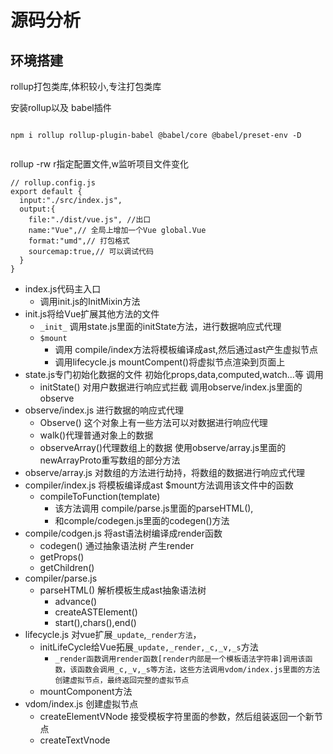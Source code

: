 # 源码分析

## 环境搭建

rollup打包类库,体积较小,专注打包类库

安装rollup以及 babel插件

```

npm i rollup rollup-plugin-babel @babel/core @babel/preset-env -D 
```

```

```

rollup -rw  r指定配置文件,w监听项目文件变化

```
// rollup.config.js
export default {
  input:"./src/index.js",
  output:{
    file:"./dist/vue.js", //出口
    name:"Vue",// 全局上增加一个Vue global.Vue
    format:"umd",// 打包格式
    sourcemap:true,// 可以调试代码
  }
}
```

- index.js代码主入口
  - 调用init.js的InitMixin方法
- init.js将给Vue扩展其他方法的文件 
  - `_init_` 调用state.js里面的initState方法，进行数据响应式代理
  - `$mount` 
    - 调用 compile/index方法将模板编译成ast,然后通过ast产生虚拟节点
    - 调用lifecycle.js mountCompent()将虚拟节点渲染到页面上
- state.js专门初始化数据的文件 初始化props,data,computed,watch...等 调用
  - initState() 对用户数据进行响应式拦截 调用observe/index.js里面的observe
- observe/index.js 进行数据的响应式代理
  - Observe() 这个对象上有一些方法可以对数据进行响应代理
  - walk()代理普通对象上的数据
  - observeArray()代理数组上的数据 使用observe/array.js里面的newArrayProto重写数组的部分方法
- observe/array.js 对数组的方法进行劫持，将数组的数据进行响应式代理
- compiler/index.js 将模板编译成ast $mount方法调用该文件中的函数
  - compileToFunction(template) 
    - 该方法调用 compile/parse.js里面的parseHTML(),
    - 和comple/codegen.js里面的codegen()方法
- compile/codgen.js 将ast语法树编译成render函数
  - codegen() 通过抽象语法树 产生render
  - getProps()
  - getChildren()
- compiler/parse.js
  - parseHTML() 解析模板生成ast抽象语法树
    - advance()
    - createASTElement()
    - start(),chars(),end()
- lifecycle.js 对vue扩展`_update`,`_render方法`，
  - initLifeCycle给Vue拓展`_update,_render,_c,_v,_s`方法
    - `_render函数调用render函数[render内部是一个模板语法字符串]调用该函数，该函数会调用_c,_v,_s等方法，这些方法调用vdom/index.js里面的方法创建虚拟节点，最终返回完整的虚拟节点`
  - mountComponent方法
- vdom/index.js 创建虚拟节点
  - createElementVNode 接受模板字符里面的参数，然后组装返回一个新节点
  - createTextVnode